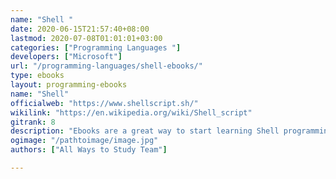 ```yaml
---
name: "Shell "
date: 2020-06-15T21:57:40+08:00
lastmod: 2020-07-08T01:01:01+03:00
categories: ["Programming Languages "]
developers: ["Microsoft"]
url: "/programming-languages/shell-ebooks/"
type: ebooks
layout: programming-ebooks
name: "Shell"
officialweb: "https://www.shellscript.sh/"
wikilink: "https://en.wikipedia.org/wiki/Shell_script"
gitrank: 8
description: "Ebooks are a great way to start learning Shell programming, download and read your ebooks for Shell on any device, free & paid versions are both available."
ogimage: "/pathtoimage/image.jpg"
authors: ["All Ways to Study Team"]

---
```


